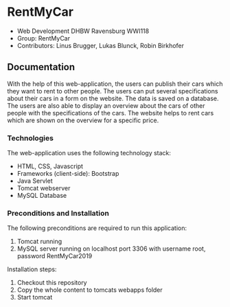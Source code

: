 
# RentMyCar
* Web Development DHBW Ravensburg WWI118
* Group: RentMyCar
* Contributors: Linus Brugger, Lukas Blunck, Robin Birkhofer

## Documentation
With the help of this web-application, the users can publish their cars which they want to rent to other people. The users can put several specifications about their cars in a form on the website. The data is saved on a database. The users are also able to display an overview about the cars of other people with the specifications of the cars. The website helps to rent cars which are shown on the overview for a specific price.  

### Technologies
The web-application uses the following technology stack:
* HTML, CSS, Javascript
* Frameworks (client-side): Bootstrap
* Java Servlet
* Tomcat webserver
* MySQL Database
### Preconditions and Installation
The following preconditions are required to run this application:
1. Tomcat running
2. MySQL server running on localhost port 3306 with username root, password RentMyCar2019

Installation steps:
1. Checkout this repository
2. Copy the whole content to tomcats webapps folder
3. Start tomcat
